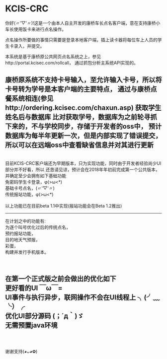 # KCIS-CRC

你好(〃'▽'〃)!这是一个由本人自主开发的康桥车长点名客户端，意在支持康桥小车长使用饭卡来进行点名操作。

点名操作所要做的事情只需要是登录本地客户端，插上读卡器将每位车上人员的学生卡录入，并提交。

本系统是基于康桥原公共网页点名系统之上，参见http://portal.kcisec.com/rollcall，
通过抓包分析主系统API实现的。

康桥原系统不支持卡号输入，至允许输入卡号，所以将卡号转为学号是本客户端的主要特点，
通过与康桥点餐系统相连(参见http://ordering.kcisec.com/chaxun.asp) 获取学生姓名后与数据库
比对获取学号，数据库为之前轮寻抓下来的，不与学校同步，存储于开发者的oss中，
预计数据库为每半年更新一次，但是内部实现了错误提交，所以可以在远端oss中查看缺省信息并对其进行更新
<br />
----------------------------------------------------------------------------------
<br />
目前KCIS-CRC客户端还为早期版本，只为实现功能，同时由于开发者经验尚少UI部分并不好看，所以
还恳请见谅，预计会在2018年年初前完成第一个公共版本，并确定至少会拥有如下基础功能
<br />
免密码学生卡登录，φ(>ω<*)<br />
基础卡号点名，(〃'▽'〃) <br />
传统报站功能，φ(>ω<*) <br />
<br />
以上功能已在目前beta 1.1中实现(报站功能会在Beta 1.2推出)

----------------------------------------------------------------------------------

在计划之中的功能有:
<br />
为逐个叫号优化过后的传统点名，<br />
预约报站功能，<br />
目的地天气预报，<br />
彩蛋，<br />
构建并发行手机版本。<br />

<br />

在第一个正式版之前会做出的优化如下<br />
更好看的UI ￣ω￣=<br />
UI事件与执行异步，联网操作不会在UI线程上 ╮(╯﹏╰）╭<br />
优化UI部分源码 (；´д｀)ゞ<br />
无需预置java环境<br />
<br />
----------------------------------------------------------------------------------
<br />
谢谢支持(◕ᴗ◕✿)
